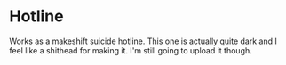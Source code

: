 # Hotline
Works as a makeshift suicide hotline. This one is actually quite dark and I feel like a shithead for making it. I'm still going to upload it though.
